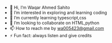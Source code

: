 - 👋 Hi, I’m Waqar Ahmed Sahito
- 👀 I’m interested in exploring and learning coding
- 🌱 I’m currently learning typescript,css
- 💞️ I’m looking to collaborate on HTML,python
- 📫 How to reach me by wa005423@gmail.com
- ⚡ Fun fact: always listen and give credits

<!---
WaqarAhmedSahito/WaqarAhmedSahito is a ✨ special ✨ repository because its `README.md` (this file) appears on your GitHub profile.
You can click the Preview link to take a look at your changes.
--->
